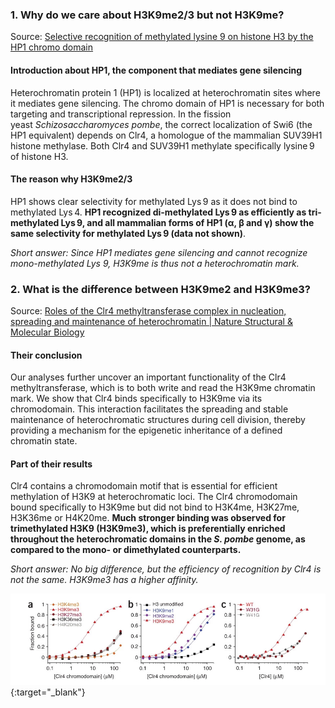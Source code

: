 ### 1. Why do we care about H3K9me2/3 but not H3K9me?

Source: [Selective recognition of methylated lysine 9 on histone H3 by the HP1 chromo domain](https://www.nature.com/articles/35065138)

#### Introduction about HP1, the component that mediates gene silencing
Heterochromatin protein 1 (HP1) is localized at heterochromatin sites where it mediates gene silencing. The chromo domain of HP1 is necessary for both targeting and transcriptional repression. In the fission yeast *Schizosaccharomyces pombe*, the correct localization of Swi6 (the HP1 equivalent) depends on Clr4, a homologue of the mammalian SUV39H1 histone methylase. Both Clr4 and SUV39H1 methylate specifically lysine 9 of histone H3.

#### The reason why H3K9me2/3
HP1 shows clear selectivity for methylated Lys 9 as it does not bind to methylated Lys 4. **HP1 recognized di-methylated Lys 9 as efficiently as tri-methylated Lys 9, and all mammalian forms of HP1 (α, β and γ) show the same selectivity for methylated Lys 9 (data not shown)**.

*Short answer: Since HP1 mediates gene silencing and cannot recognize mono-methylated Lys 9, H3K9me is thus not a heterochromatin mark.*


### 2. What is the difference between H3K9me2 and H3K9me3?

Source: [Roles of the Clr4 methyltransferase complex in nucleation, spreading and maintenance of heterochromatin | Nature Structural & Molecular Biology](https://www.nature.com/articles/nsmb.1406)

#### Their conclusion
Our analyses further uncover an important functionality of the Clr4 methyltransferase, which is to both write and read the H3K9me chromatin mark. We show that Clr4 binds specifically to H3K9me via its chromodomain. This interaction facilitates the spreading and stable maintenance of heterochromatic structures during cell division, thereby providing a mechanism for the epigenetic inheritance of a defined chromatin state.

#### Part of their results
Clr4 contains a chromodomain motif that is essential for efficient methylation of H3K9 at heterochromatic loci. The Clr4 chromodomain bound specifically to H3K9me but did not bind to H3K4me, H3K27me, H3K36me or H4K20me. **Much stronger binding was observed for trimethylated H3K9 (H3K9me3), which is preferentially enriched throughout the heterochromatic domains in the *S. pombe* genome, as compared to the mono- or dimethylated counterparts.**

*Short answer: No big difference, but the efficiency of recognition by Clr4 is not the same. H3K9me3 has a higher affinity.*

![](./images/QA_1.png){:target="_blank"}
